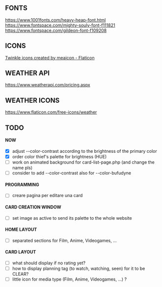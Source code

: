 ## FONTS
https://www.1001fonts.com/heavy-heap-font.html
https://www.fontspace.com/mighty-souly-font-f111821
https://www.fontspace.com/gildeon-font-f109208

## ICONS
[Twinkle icons created by meaicon - Flaticon](https://www.flaticon.com/free-icons/twinkle)

## WEATHER API
https://www.weatherapi.com/pricing.aspx

## WEATHER ICONS
https://www.flaticon.com/free-icons/weather


## TODO

#### NOW
- [x] adjust --color-contrast according to the brightness of the primary color
- [x] order color thief's palette for brightness (HUE)
- [ ] work on animated background for card-list-page.php (and change the name pls)
- [ ] consider to add --color-contrast also for --color-bufudyne

#### PROGRAMMING
- [ ] creare pagina per editare una card

#### CARD CREATION WINDOW
- [ ] set image as active to send its palette to the whole website

#### HOME LAYOUT
- [ ] separated sections for Film, Anime, Videogames, ...

#### CARD LAYOUT
- [ ] what should display if no rating yet?
- [ ] how to display planning tag (to watch, watching, seen) for it to be CLEAR?
- [ ] little icon for media type (Film, Anime, Videogames, ...) ?